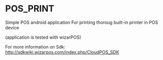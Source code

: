 # POS_PRINT

Simple POS android application For printing thoroug built-in printer in POS device 

(application is tested with wizarPOS)

For more information on Sdk: http://sdkwiki.wizarpos.com/index.php/CloudPOS_SDK
